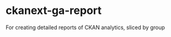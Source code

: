 ckanext-ga-report
=================

For creating detailed reports of CKAN analytics, sliced by group